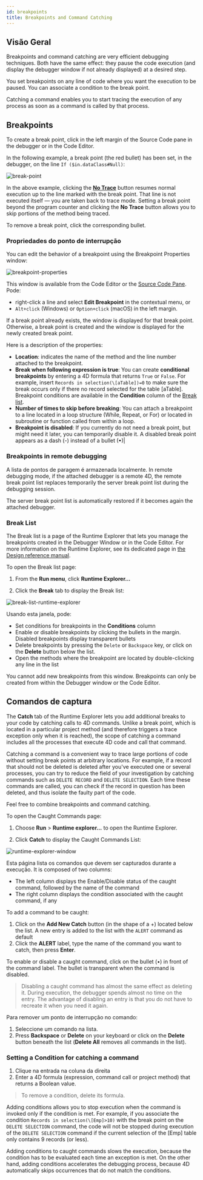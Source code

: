 ```yaml
---
id: breakpoints
title: Breakpoints and Command Catching
---
```


## Visão Geral


Breakpoints and command catching are very efficient debugging techniques. Both have the same effect: they pause the code execution (and display the debugger window if not already displayed) at a desired step.

You set breakpoints on any line of code where you want the execution to be paused. You can associate a condition to the break point.

Catching a command enables you to start tracing the execution of any process as soon as a command is called by that process.



## Breakpoints


To create a break point, click in the left margin of the Source Code pane in the debugger or in the Code Editor.

In the following example, a break point (the red bullet) has been set, in the debugger, on the line `If ($in.dataClass#Null)`:

![break-point](../assets/en/Debugging/break.png)

In the above example, clicking the [**No Trace**](./debugger.md/#no-trace) button resumes normal execution up to the line marked with the break point. That line is not executed itself — you are taken back to trace mode. Setting a break point beyond the program counter and clicking the **No Trace** button allows you to skip portions of the method being traced.

To remove a break point, click the corresponding bullet.


### Propriedades do ponto de interrupção

You can edit the behavior of a breakpoint using the Breakpoint Properties window:

![breakpoint-properties](../assets/en/Debugging/breakpoint-properties.png)

This window is available from the Code Editor or the [Source Code Pane](debugger.md#source-code-pane). Pode:

- right-click a line and select **Edit Breakpoint** in the contextual menu, or
- `Alt+click` (Windows) or `Option+click` (macOS) in the left margin.

If a break point already exists, the window is displayed for that break point. Otherwise, a break point is created and the window is displayed for the newly created break point.

Here is a description of the properties:

* **Location**: indicates the name of the method and the line number attached to the breakpoint.
* **Break when following expression is true**: You can create **conditional breakpoints** by entering a 4D formula that returns `True` or `False`. For example, insert `Records in selection(\[aTable])=0` to make sure the break occurs only if there no record selected for the table \[aTable]. Breakpoint conditions are available in the **Condition** column of the [Break list](#break-list).
* **Number of times to skip before breaking**: You can attach a breakpoint to a line located in a loop structure (While, Repeat, or For) or located in subroutine or function called from within a loop.
* **Breakpoint is disabled**: If you currently do not need a break point, but might need it later, you can temporarily disable it. A disabled break point appears as a dash (-) instead of a bullet (•)|


### Breakpoints in remote debugging

A lista de pontos de paragem é armazenada localmente. In remote debugging mode, if the attached debugger is a remote 4D, the remote break point list replaces temporarily the server break point list during the debugging session.

The server break point list is automatically restored if it becomes again the attached debugger.

### Break List

The Break list is a page of the Runtime Explorer that lets you manage the breakpoints created in the Debugger Window or in the Code Editor. For more information on the Runtime Explorer, see its dedicated page in [the Design reference manual](https://doc.4d.com/4Dv19/4D/19/Runtime-Explorer.200-5416614.en.html).

To open the Break list page:

1. From the **Run menu**, click **Runtime Explorer...**

2. Click the **Break** tab to display the Break list:

![break-list-runtime-explorer](../assets/en/Debugging/break-list.png)

Usando esta janela, pode:

* Set conditions for breakpoints in the **Conditions** column
* Enable or disable breakpoints by clicking the bullets in the margin. Disabled breakpoints display transparent bullets
* Delete breakpoints by pressing the `Delete` or `Backspace` key, or click on the **Delete** button below the list.
* Open the methods where the breakpoint are located by double-clicking any line in the list

You cannot add new breakpoints from this window. Breakpoints can only be created from within the Debugger window or the Code Editor.


## Comandos de captura

The **Catch** tab of the Runtime Explorer lets you add additional breaks to your code by catching calls to 4D commands. Unlike a break point, which is located in a particular project method (and therefore triggers a trace exception only when it is reached), the scope of catching a command includes all the processes that execute 4D code and call that command.

Catching a command is a convenient way to trace large portions of code without setting break points at arbitrary locations. For example, if a record that should not be deleted is deleted after you've executed one or several processes, you can try to reduce the field of your investigation by catching commands such as `DELETE RECORD` and `DELETE SELECTION`. Each time these commands are called, you can check if the record in question has been deleted, and thus isolate the faulty part of the code.

Feel free to combine breakpoints and command catching.

To open the Caught Commands page:

1. Choose **Run** > **Runtime explorer...** to open the Runtime Explorer.

2. Click **Catch** to display the Caught Commands List:

![runtime-explorer-window](../assets/en/Debugging/catch-command.png)

Esta página lista os comandos que devem ser capturados durante a execução. It is composed of two columns:

* The left column displays the Enable/Disable status of the caught command, followed by the name of the command
* The right column displays the condition associated with the caught command, if any

To add a command to be caught:

1. Click on the **Add New Catch** button (in the shape of a +) located below the list. A new entry is added to the list with the `ALERT` command as default
2. Click the **ALERT** label, type the name of the command you want to catch, then press **Enter**.

To enable or disable a caught command, click on the bullet (•) in front of the command label. The bullet is transparent when the command is disabled.

> Disabling a caught command has almost the same effect as deleting it. During execution, the debugger spends almost no time on the entry. The advantage of disabling an entry is that you do not have to recreate it when you need it again.

Para remover um ponto de interrupção no comando:

1. Seleccione um comando na lista.
2. Press **Backspace** or **Delete** on your keyboard or click on the **Delete** button beneath the list (**Delete All** removes all commands in the list).

### Setting a Condition for catching a command

1. Clique na entrada na coluna da direita
2. Enter a 4D formula (expression, command call or project method) that returns a Boolean value.

> To remove a condition, delete its formula.

Adding conditions allows you to stop execution when the command is invoked only if the condition is met. For example, if you associate the condition `Records in selection(\[Emp]>10)` with the break point on the `DELETE SELECTION` command, the code will not be stopped during execution of the `DELETE SELECTION` command if the current selection of the \[Emp] table only contains 9 records (or less).

Adding conditions to caught commands slows the execution, because the condition has to be evaluated each time an exception is met. On the other hand, adding conditions accelerates the debugging process, because 4D automatically skips occurrences that do not match the conditions.

